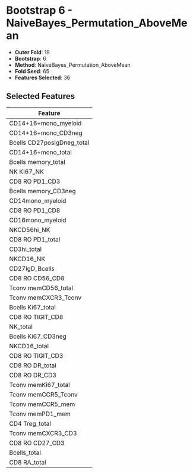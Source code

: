 # Bootstrap 6 - NaiveBayes_Permutation_AboveMean

- **Outer Fold**: 19
- **Bootstrap**: 6
- **Method**: NaiveBayes_Permutation_AboveMean
- **Fold Seed**: 65
- **Features Selected**: 36

## Selected Features

| Feature |
|---------|
| CD14+16+mono_myeloid |
| CD14+16+mono_CD3neg |
| Bcells CD27posIgDneg_total |
| CD14+16+mono_total |
| Bcells memory_total |
| NK Ki67_NK |
| CD8 RO PD1_CD3 |
| Bcells memory_CD3neg |
| CD14mono_myeloid |
| CD8 RO PD1_CD8 |
| CD16mono_myeloid |
| NKCD56hi_NK |
| CD8 RO PD1_total |
| CD3hi_total |
| NKCD16_NK |
| CD27IgD_Bcells |
| CD8 RO CD56_CD8 |
| Tconv memCD56_total |
| Tconv memCXCR3_Tconv |
| Bcells Ki67_total |
| CD8 RO TIGIT_CD8 |
| NK_total |
| Bcells Ki67_CD3neg |
| NKCD16_total |
| CD8 RO TIGIT_CD3 |
| CD8 RO DR_total |
| CD8 RO DR_CD3 |
| Tconv memKi67_total |
| Tconv memCCR5_Tconv |
| Tconv memCCR5_mem |
| Tconv memPD1_mem |
| CD4 Treg_total |
| Tconv memCXCR3_CD3 |
| CD8 RO CD27_CD3 |
| Bcells_total |
| CD8 RA_total |

